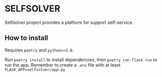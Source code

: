 # SELFSOLVER

Selfsolver project provides a platform for support self-service.

## How to install

Requires `poetry` and `python>=3.8`.

Run `poetry install` to install dependencies, then `poetry run flask run` to run the app.
Remember to create a `.env` file with at least `FLASK_APP=selfsolver/app.py`
